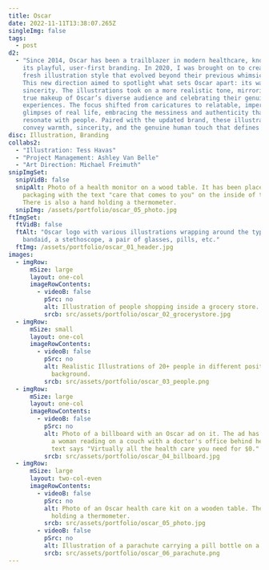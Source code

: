 ```yaml
---
title: Oscar
date: 2022-11-11T13:38:07.265Z
singleImg: false
tags:
  - post
d2:
  - "Since 2014, Oscar has been a trailblazer in modern healthcare, known for
    its playful, user-first branding. In 2020, I was brought on to create a
    fresh illustration style that evolved beyond their previous whimsical look.
    This new direction aimed to spotlight what sets Oscar apart: its warmth and
    sincerity. The illustrations took on a more realistic tone, mirroring the
    true makeup of Oscar’s diverse audience and celebrating their genuine
    experiences. The focus shifted from caricatures to relatable, imperfect
    glimpses of real life, embracing the messiness and authenticity that
    resonate with people. Paired with the updated brand, these illustrations
    convey warmth, sincerity, and the genuine human touch that defines Oscar."
disc: Illustration, Branding
collabs2:
  - "Illustration: Tess Havas"
  - "Project Management: Ashley Van Belle"
  - "Art Direction: Michael Freimuth"
snipImgSet:
  snipVidB: false
  snipAlt: Photo of a health monitor on a wood table. It has been placed next to
    packaging with the text "care that comes to you" on the inside of the box.
    There is also a hand holding a thermometer.
  snipImg: /assets/portfolio/oscar_05_photo.jpg
ftImgSet:
  ftVidB: false
  ftAlt: "Oscar logo with various illustrations wrapping around the type: a
    bandaid, a stethoscope, a pair of glasses, pills, etc."
  ftImg: /assets/portfolio/oscar_01_header.jpg
images:
  - imgRow:
      mSize: large
      layout: one-col
      imageRowContents:
        - videoB: false
          pSrc: no
          alt: Illustration of people shopping inside a grocery store.
          srcb: src/assets/portfolio/oscar_02_grocerystore.jpg
  - imgRow:
      mSize: small
      layout: one-col
      imageRowContents:
        - videoB: false
          pSrc: no
          alt: Realistic Illustrations of 20+ people in different positions on a white
            background.
          srcb: src/assets/portfolio/oscar_03_people.png
  - imgRow:
      mSize: large
      layout: one-col
      imageRowContents:
        - videoB: false
          pSrc: no
          alt: Photo of a billboard with an Oscar ad on it. The ad has an illustration of
            a woman reading on a couch with a doctor's office behind her. The
            text says "Virtually all the health care you need for $0."
          srcb: src/assets/portfolio/oscar_04_billboard.jpg
  - imgRow:
      mSize: large
      layout: two-col-even
      imageRowContents:
        - videoB: false
          pSrc: no
          alt: Photo of an Oscar health care kit on a wooden table. There is also a hand
            holding a thermometer.
          srcb: src/assets/portfolio/oscar_05_photo.jpg
        - videoB: false
          pSrc: no
          alt: Illustration of a parachute carrying a pill bottle on a white background.
          srcb: src/assets/portfolio/oscar_06_parachute.png
---
```

